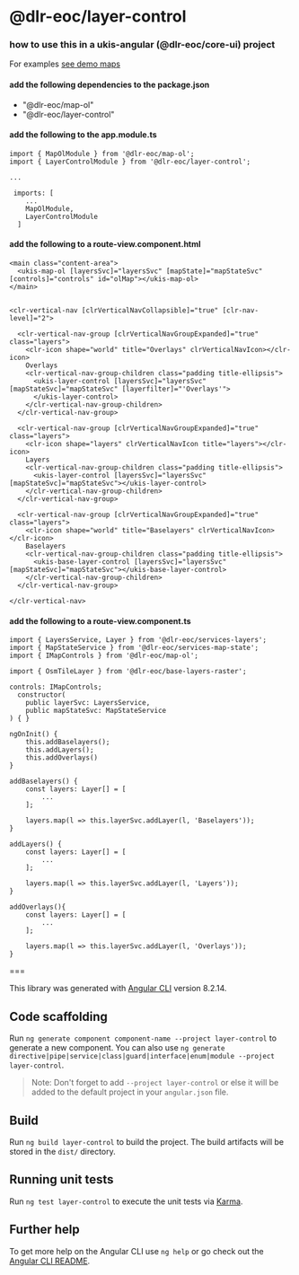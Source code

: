 # @dlr-eoc/layer-control

### how to use this in a ukis-angular (@dlr-eoc/core-ui) project

For examples [see demo maps](../demo-maps/README.md)

#### add the following dependencies to the package.json
- "@dlr-eoc/map-ol"
- "@dlr-eoc/layer-control"

#### add the following to the app.module.ts
```
import { MapOlModule } from '@dlr-eoc/map-ol';
import { LayerControlModule } from '@dlr-eoc/layer-control';

...

 imports: [
    ...
    MapOlModule,
    LayerControlModule
  ]
```


#### add the following to a route-view.component.html
```
<main class="content-area">
  <ukis-map-ol [layersSvc]="layersSvc" [mapState]="mapStateSvc" [controls]="controls" id="olMap"></ukis-map-ol>
</main>


<clr-vertical-nav [clrVerticalNavCollapsible]="true" [clr-nav-level]="2">

  <clr-vertical-nav-group [clrVerticalNavGroupExpanded]="true" class="layers">
    <clr-icon shape="world" title="Overlays" clrVerticalNavIcon></clr-icon>
    Overlays
    <clr-vertical-nav-group-children class="padding title-ellipsis">
      <ukis-layer-control [layersSvc]="layersSvc" [mapStateSvc]="mapStateSvc" [layerfilter]="'Overlays'">
      </ukis-layer-control>
    </clr-vertical-nav-group-children>
  </clr-vertical-nav-group>

  <clr-vertical-nav-group [clrVerticalNavGroupExpanded]="true" class="layers">
    <clr-icon shape="layers" clrVerticalNavIcon title="layers"></clr-icon>
    Layers
    <clr-vertical-nav-group-children class="padding title-ellipsis">
      <ukis-layer-control [layersSvc]="layersSvc" [mapStateSvc]="mapStateSvc"></ukis-layer-control>
    </clr-vertical-nav-group-children>
  </clr-vertical-nav-group>

  <clr-vertical-nav-group [clrVerticalNavGroupExpanded]="true" class="layers">
    <clr-icon shape="world" title="Baselayers" clrVerticalNavIcon></clr-icon>
    Baselayers
    <clr-vertical-nav-group-children class="padding title-ellipsis">
      <ukis-base-layer-control [layersSvc]="layersSvc" [mapStateSvc]="mapStateSvc"></ukis-base-layer-control>
    </clr-vertical-nav-group-children>
  </clr-vertical-nav-group>

</clr-vertical-nav>
```

#### add the following to a route-view.component.ts
```
import { LayersService, Layer } from '@dlr-eoc/services-layers';
import { MapStateService } from '@dlr-eoc/services-map-state';
import { IMapControls } from '@dlr-eoc/map-ol';

import { OsmTileLayer } from '@dlr-eoc/base-layers-raster';
```

```
controls: IMapControls;
  constructor(
    public layerSvc: LayersService,
    public mapStateSvc: MapStateService
) { }
```

```
ngOnInit() {
    this.addBaselayers();
    this.addLayers();
    this.addOverlays()
}

addBaselayers() {
    const layers: Layer[] = [
        ...
    ];

    layers.map(l => this.layerSvc.addLayer(l, 'Baselayers'));
}

addLayers() {
    const layers: Layer[] = [
        ...
    ];

    layers.map(l => this.layerSvc.addLayer(l, 'Layers'));
}

addOverlays(){
    const layers: Layer[] = [
        ...
    ];

    layers.map(l => this.layerSvc.addLayer(l, 'Overlays'));
}
```



===

This library was generated with [Angular CLI](https://github.com/angular/angular-cli) version 8.2.14.

## Code scaffolding

Run `ng generate component component-name --project layer-control` to generate a new component. You can also use `ng generate directive|pipe|service|class|guard|interface|enum|module --project layer-control`.
> Note: Don't forget to add `--project layer-control` or else it will be added to the default project in your `angular.json` file. 

## Build

Run `ng build layer-control` to build the project. The build artifacts will be stored in the `dist/` directory.

## Running unit tests

Run `ng test layer-control` to execute the unit tests via [Karma](https://karma-runner.github.io).

## Further help

To get more help on the Angular CLI use `ng help` or go check out the [Angular CLI README](https://github.com/angular/angular-cli/blob/master/README.md).
